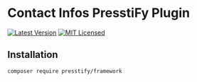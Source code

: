 # Contact Infos PresstiFy Plugin

[![Latest Version](https://img.shields.io/badge/release-2.0.361-blue?style=for-the-badge)](https://svn.tigreblanc.fr/presstify/framework/tags/2.0.361)
[![MIT Licensed](https://img.shields.io/badge/license-MIT-green?style=for-the-badge)](LICENSE.md)

## Installation

```bash
composer require presstify/framework
```
